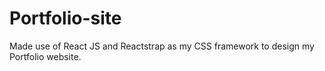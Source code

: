 # Portfolio-site
Made use of React JS and Reactstrap as my CSS framework to design my Portfolio website.
